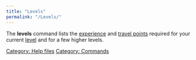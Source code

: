 ```yaml
---
title: "Levels"
permalink: "/Levels/"
---
```


The **levels** command lists the [experience](experience "wikilink") and
[travel points](travel_points "wikilink") required for your current
[level](level "wikilink") and for a few higher levels.

[Category: Help files](Category:_Help_files "wikilink") [Category:
Commands](Category:_Commands "wikilink")